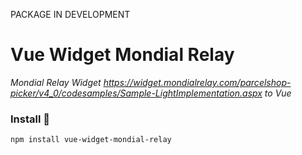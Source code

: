 PACKAGE IN DEVELOPMENT

# Vue Widget Mondial Relay

_Mondial Relay Widget https://widget.mondialrelay.com/parcelshop-picker/v4_0/codesamples/Sample-LightImplementation.aspx to Vue_


### Install 🔧

`npm install vue-widget-mondial-relay`